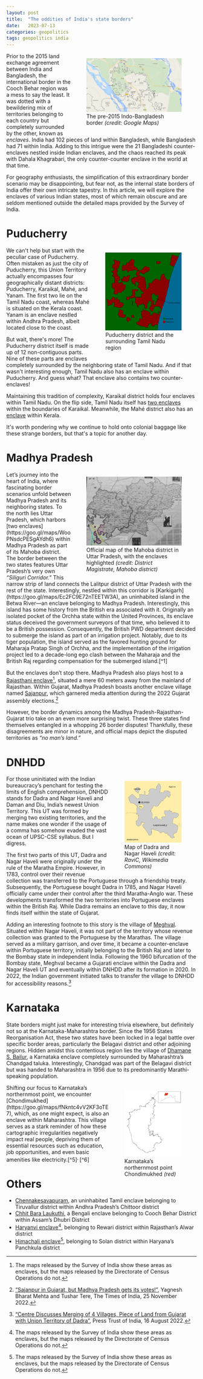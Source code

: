 ```yaml
---
layout: post
title:  "The oddities of India's state borders"
date:   2023-07-13
categories: geopolitics
tags: geopolitics india
---
```


<figure style="width:50%; float:right">
<img src="/media/indo_bangladesh_enclaves.jpg">
<figcaption>The pre-2015 Indo-Bangladesh border <i>(credit: Google Maps)</i></figcaption>
</figure>

Prior to the 2015 land exchange agreement between India and Bangladesh, the international border in the Cooch Behar region was a mess to say the least. It was dotted with a bewildering mix of territories belonging to each country but completely surrounded by the other, known as *enclaves*. India had 102 pieces of land within Bangladesh, while Bangladesh had 71 within India. Adding to this intrigue were the 21 Bangladeshi counter-enclaves nestled inside Indian enclaves, and the chaos reached its peak with Dahala Khagrabari, the only counter-counter enclave in the world at that time.

For geography enthusiasts, the simplification of this extraordinary border scenario may be disappointing, but fear not, as the internal state borders of India offer their own intricate tapestry. In this article, we will explore the enclaves of various Indian states, most of which remain obscure and are seldom mentioned outside the detailed maps provided by the Survey of India.




# Puducherry
<figure style="width:40%; float:right">
<img src="/media/puducherry.png">
<figcaption>Puducherry district and the surrounding Tamil Nadu region</figcaption>
</figure>
We can't help but start with the peculiar case of Puducherry. Often mistaken as just the city of Puducherry, this Union Territory actually encompasses four geographically distant districts: Puducherry, Karaikal, Mahé, and Yanam. The first two lie on the Tamil Nadu coast, whereas Mahé is situated on the Kerala coast. Yanam is an enclave nestled within Andhra Pradesh, albeit located close to the coast.

But wait, there's more! The Puducherry district itself is made up of 12 non-contiguous parts. Nine of these parts are enclaves completely surrounded by the neighboring state of Tamil Nadu. And if that wasn't interesting enough, Tamil Nadu also has an enclave within Puducherry. And guess what? That enclave also contains two counter-enclaves!

Maintaining this tradition of complexity, Karaikal district holds four enclaves within Tamil Nadu. On the flip side, Tamil Nadu itself has [two enclaves](https://goo.gl/maps/2n6cDWkoLYD647h47) within the boundaries of Karaikal. Meanwhile, the Mahé district also has an [enclave](https://goo.gl/maps/aaNPASqv8WBiAGau7) within Kerala.

It's worth pondering why we continue to hold onto colonial baggage like these strange borders, but that's a topic for another day.

# Madhya Pradesh
<figure style="width:50%; float:right">
<img src="/media/mahoba.png">
<figcaption>Official map of the Mahoba district in Uttar Pradesh, with the enclaves highlighted <i>(credit: District Magistrate, Mahoba district)</i></figcaption>
</figure>
Let’s journey into the heart of India, where fascinating border scenarios unfold between Madhya Pradesh and its neighboring states. To the north lies Uttar Pradesh, which harbors [two enclaves](https://goo.gl/maps/WooPNsdcPESgAYdh6) within Madhya Pradesh as part of its Mahoba district. The border between the two states features Uttar Pradesh’s very own <i>“Siliguri Corridor.”</i> This narrow strip of land connects the Lalitpur district of Uttar Pradesh with the rest of the state. Interestingly, nestled within this corridor is [Karkigarh](https://goo.gl/maps/Ec2FC9E72nTEETW3A), an uninhabited island in the Betwa River—an enclave belonging to Madhya Pradesh. Interestingly, this island has some history from the British era associated with it. Originally an isolated pocket of the Orchha state within the United Provinces, its enclave status deceived the government surveyors of that time, who believed it to be a British possession. Consequently, the British PWD department decided to submerge the island as part of an irrigation project. Notably, due to its tiger population, the island served as the favored hunting ground for Maharaja Pratap Singh of Orchha, and the implementation of the irrigation project led to a decade-long ego clash between the Maharaja and the British Raj regarding compensation for the submerged island.[^1]

But the enclaves don’t stop there. Madhya Pradesh also plays host to a [Rajasthani enclave](https://goo.gl/maps/S4dBgScLbpzMmwfA7)[^2], situated a mere 60 meters away from the mainland of Rajasthan. Within Gujarat, Madhya Pradesh boasts another enclave village named [Sajanpur](https://goo.gl/maps/nTKN1FRtinWCn5Hj9), which garnered media attention during the 2022 Gujarat assembly elections.[^3]

However, the border dynamics among the Madhya Pradesh-Rajasthan-Gujarat trio take on an even more surprising twist. These three states find themselves entangled in a whopping 26 border disputes! Thankfully, these disagreements are minor in nature, and official maps depict the disputed territories as <i>“no man’s land.”</i>

# DNHDD
<figure style="width:30%; float:right">
<img src="/media/Dadra_Nagar_Haveli_Map.svg">
<figcaption>Map of Dadra and Nagar Haveli <i>(credit: RaviC, Wikimedia Commons)</i></figcaption>
</figure>
For those uninitiated with the Indian bureaucracy’s penchant for testing the limits of English comprehension, DNHDD stands for Dadra and Nagar Haveli and Daman and Diu, India’s newest Union Territory. This UT was formed by merging two existing territories, and the name makes one wonder if the usage of a comma has somehow evaded the vast ocean of UPSC-CSE syllabus. But I digress.

The first two parts of this UT, Dadra and Nagar Haveli were originally under the rule of the Maratha Empire. However, in 1783, control over their revenue collection was transferred to the Portuguese through a friendship treaty. Subsequently, the Portuguese bought Dadra in 1785, and Nagar Haveli officially came under their control after the third Maratha-Anglo war. These developments transformed the two territories into Portuguese enclaves within the British Raj. While Dadra remains an enclave to this day, it now finds itself within the state of Gujarat.

Adding an interesting footnote to this story is the village of [Meghval](https://goo.gl/maps/qMZiT3AVcVBESA8s5). Situated within Nagar Haveli, it was not part of the territory whose revenue collection was granted to the Portuguese by the Marathas. The village served as a military garrison, and over time, it became a counter-enclave within Portuguese territory, initially belonging to the British Raj and later to the Bombay state in independent India. Following the 1960 bifurcation of the Bombay state, Meghval became a Gujarati enclave within the Dadra and Nagar Haveli UT and eventually within DNHDD after its formation in 2020. In 2022, the Indian government initiated talks to transfer the village to DNHDD for accessibility reasons.[^4]

# Karnataka
State borders might just make for interesting trivia elsewhere, but definitely not so at the Karnataka-Maharashtra border. Since the 1956 States Reorganisation Act, these two states have been locked in a legal battle over specific border areas, particularly the Belagavi district and other adjoining regions. Hidden amidst this contentious region lies the village of [Dhamane S. Bailur](https://goo.gl/maps/GTzf3gbyVmvmbLKs9), a Karnataka enclave completely surrounded by Maharashtra’s Chandgad taluka. Interestingly, Chandgad was part of the Belagavi district but was handed to Maharashtra in 1956 due to its predominantly Marathi-speaking population.

<figure style="width:30%; float:right">
<img src="/media/chondimukhed.png">
<figcaption>Karnataka’s northernmost point Chondimukhed <i>(red)</i></figcaption>
</figure>
Shifting our focus to Karnataka’s northernmost point, we encounter [Chondimukhed](https://goo.gl/maps/fNkntc4vV2KF3oTE7), which, as one might expect, is also an enclave within Maharashtra. This village serves as a stark reminder of how these cartographic irregularities negatively impact real people, depriving them of essential resources such as education, job opportunities, and even basic amenities like electricity.[^5]<sup>, </sup>[^6]

# Others
* [Chennakesavapuram](http://goo.gl/maps/vVo6XzP1Cneidu7e8), an uninhabited Tamil enclave belonging to Tiruvallur district within Andhra Pradesh’s Chittoor district
* [Chhit Bara Laukuthi](http://goo.gl/maps/ycg34o4J8MZdr8216), a Bengali enclave belonging to Cooch Behar District within Assam’s Dhubri District
* [Haryanvi enclave](https://goo.gl/maps/kMJey4GA3nAj7Hb26)[^2], belonging to Rewari district within Rajasthan’s Alwar district
* [Himachali enclave](https://goo.gl/maps/8tDU8Bi4YwfzkyE58)[^2], belonging to Solan district within Haryana’s Panchkula district

[^1]: [“Animal Kingdoms: Hunting, the Environment, and Power in the Indian Princely States”](https://www.hup.harvard.edu/catalog.php?isbn=9780674072800), Julie E. Hughes, Harvard University Press, 2013.
[^2]: The maps released by the Survey of India show these areas as enclaves, but the maps released by the Directorate of Census Operations do not.
[^3]: [“Sajanpur in Gujarat, but Madhya Pradesh gets its votes!”](https://timesofindia.indiatimes.com/elections/assembly-elections/gujarat/news/sajanpur-in-gujarat-but-madhya-pradesh-gets-its-votes/articleshow/95752602.cms), Yagnesh Bharat Mehta and Tushar Tere, The Times of India, 25 November 2022.
[^4]: [“Centre Discusses Merging of 4 Villages, Piece of Land from Gujarat with Union Territory of Dadra”](https://www.news18.com/news/india/centre-discusses-merging-of-4-villages-piece-of-land-from-gujarat-with-union-territory-of-dadra-5758669.html), Press Trust of India, 16 August 2022.
[^5]: [“Karnataka’s northern-most village feels cut off, neglected”](https://timesofindia.indiatimes.com/elections/lok-sabha-elections-2019/karnataka/news/karnatakas-northern-most-village-feels-cut-off-neglected/articleshow/68842989.cms), Rakesh Prakash, The Times of India, 12 April 2019.
[^6]: [“Two States, and a multitude of problems”](https://www.thehindu.com/news/national/karnataka/two-states-and-a-multitude-of-problems/article23732465.ece), B Rishikesh Bahadurdesai, The Hindu, 30 April 2018.